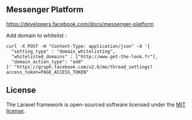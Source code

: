 ## Messenger Platform

https://developers.facebook.com/docs/messenger-platform

Add domain to whitelist :

```
curl -X POST -H "Content-Type: application/json" -d '{
  "setting_type" : "domain_whitelisting",
  "whitelisted_domains" : ["http://www.get-the-look.fr"],
  "domain_action_type": "add"
}' "https://graph.facebook.com/v2.6/me/thread_settings?access_token=PAGE_ACCESS_TOKEN"
```
## License

The Laravel framework is open-sourced software licensed under the [MIT license](http://opensource.org/licenses/MIT).
